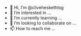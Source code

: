 - 👋 Hi, I’m @cliveheskethtsg
- 👀 I’m interested in ...
- 🌱 I’m currently learning ...
- 💞️ I’m looking to collaborate on ...
- 📫 How to reach me ...

<!---
cliveheskethtsg/cliveheskethtsg is a ✨ special ✨ repository because its `README.md` (this file) appears on your GitHub profile.
You can click the Preview link to take a look at your changes.
--->
